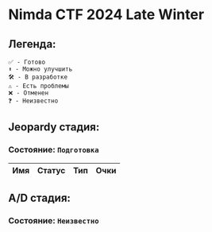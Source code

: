 # Nimda CTF 2024 Late Winter

## Легенда:

    ✅ - Готово
    ⬆ - Можно улучшить
    🛠 - В разработке
    ⚠️ - Есть проблемы
    ❌ - Отменен
    ❓ - Неизвестно

## Jeopardy стадия:
### Состояние: `Подготовка`

| Имя                          | Статус        | Тип      | Очки       |
|------------------------------|---------------|----------|------------|


## A/D стадия:
### Состояние: `Неизвестно`
